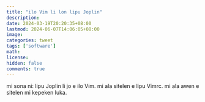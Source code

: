 ```yaml
---
title: "ilo Vim li lon lipu Joplin"
description: 
date: 2024-03-19T20:20:35+08:00
lastmod: 2024-06-07T14:06:05+08:00
image: 
categories: tweet
tags: ['software']
math: 
license: 
hidden: false
comments: true
---
```


mi sona ni: lipu Joplin li jo e ilo Vim. mi ala sitelen e lipu Vimrc. mi ala awen e sitelen mi kepeken luka.



